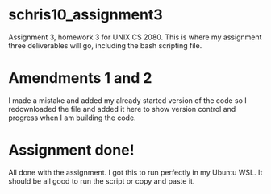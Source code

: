 # schris10_assignment3
Assignment 3, homework 3 for UNIX CS 2080.
This is where my assignment three deliverables will go, including the bash scripting file.

# Amendments 1 and 2
I made a mistake and added my already started version of the code so I redownloaded the file and added it here to show version control and progress when I am building the code.

# Assignment done!
All done with the assignment. I got this to run perfectly in my Ubuntu WSL. It should be all good to run the script or copy and paste it.
